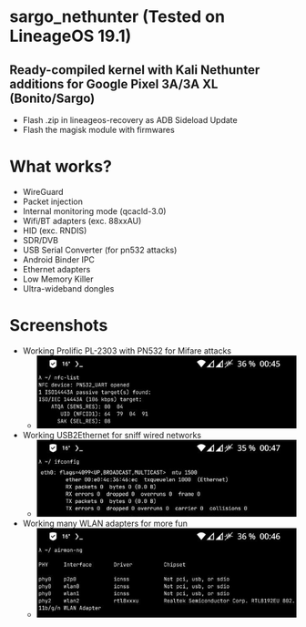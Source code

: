 # sargo_nethunter (Tested on LineageOS 19.1)
Ready-compiled kernel with Kali Nethunter additions for Google Pixel 3A/3A XL (Bonito/Sargo)
--------------

* Flash .zip in lineageos-recovery as ADB Sideload Update
* Flash the magisk module with firmwares

# What works?
- WireGuard
- Packet injection
- Internal monitoring mode (qcacld-3.0)
- Wifi/BT adapters (exc. 88xxAU)
- HID (exc. RNDIS)
- SDR/DVB
- USB Serial Converter (for pn532 attacks)
- Android Binder IPC
- Ethernet adapters
- Low Memory Killer
- Ultra-wideband dongles

# Screenshots
* Working Prolific PL-2303 with PN532 for Mifare attacks
  - ![nfc-list](https://github.com/Nougat-User/sargo_nethunter/blob/main/nfc-list.jpg?raw=true)
* Working USB2Ethernet for sniff wired networks
  - ![ifconfig](https://github.com/Nougat-User/sargo_nethunter/blob/main/ifconfig.jpg?raw=true)
* Working many WLAN adapters for more fun
  - ![airmon-ng](https://github.com/Nougat-User/sargo_nethunter/blob/main/airmon-ng.jpg?raw=true)
